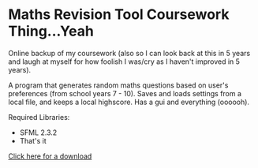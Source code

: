 # Maths Revision Tool Coursework Thing...Yeah
Online backup of my coursework (also so I can look back at this in 5 years and laugh at myself for how foolish I was/cry as I haven't improved in 5 years).

A program that generates random maths questions based on user's preferences (from school years 7 - 10).
Saves and loads settings from a local file, and keeps a local highscore.
Has a gui and everything (oooooh).

Required Libraries:
* SFML 2.3.2
* That's it

[Click here for a download](https://github.com/DanielCordell/MathsRevisionTool-Coursework-2015/releases/tag/1.0)
